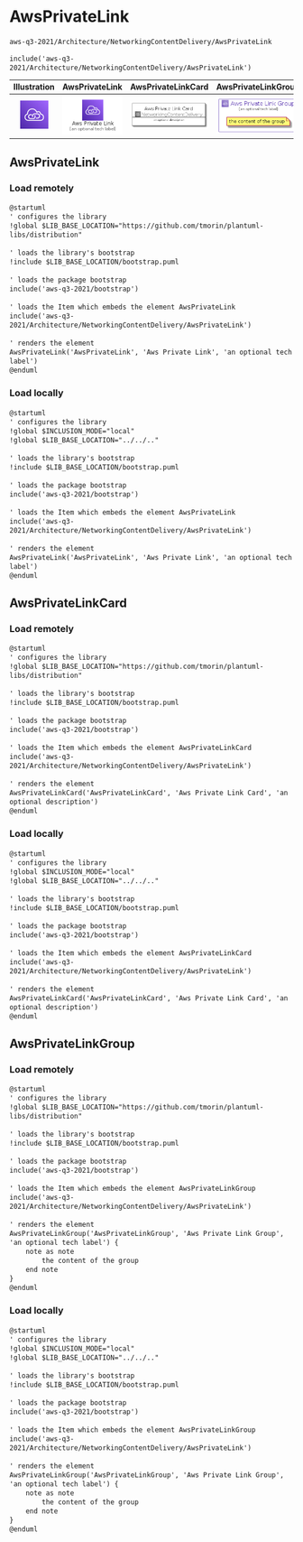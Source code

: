 # AwsPrivateLink


```text
aws-q3-2021/Architecture/NetworkingContentDelivery/AwsPrivateLink
```

```text
include('aws-q3-2021/Architecture/NetworkingContentDelivery/AwsPrivateLink')
```



| Illustration | AwsPrivateLink | AwsPrivateLinkCard | AwsPrivateLinkGroup |
| :---: | :---: | :---: | :---: |
| ![illustration for Illustration](../../../aws-q3-2021/Architecture/NetworkingContentDelivery/AwsPrivateLink.png) | ![illustration for AwsPrivateLink](../../../aws-q3-2021/Architecture/NetworkingContentDelivery/AwsPrivateLink.Local.png) | ![illustration for AwsPrivateLinkCard](../../../aws-q3-2021/Architecture/NetworkingContentDelivery/AwsPrivateLinkCard.Local.png) | ![illustration for AwsPrivateLinkGroup](../../../aws-q3-2021/Architecture/NetworkingContentDelivery/AwsPrivateLinkGroup.Local.png) |




## AwsPrivateLink

### Load remotely
```plantuml
@startuml
' configures the library
!global $LIB_BASE_LOCATION="https://github.com/tmorin/plantuml-libs/distribution"

' loads the library's bootstrap
!include $LIB_BASE_LOCATION/bootstrap.puml

' loads the package bootstrap
include('aws-q3-2021/bootstrap')

' loads the Item which embeds the element AwsPrivateLink
include('aws-q3-2021/Architecture/NetworkingContentDelivery/AwsPrivateLink')

' renders the element
AwsPrivateLink('AwsPrivateLink', 'Aws Private Link', 'an optional tech label')
@enduml
```

### Load locally
```plantuml
@startuml
' configures the library
!global $INCLUSION_MODE="local"
!global $LIB_BASE_LOCATION="../../.."

' loads the library's bootstrap
!include $LIB_BASE_LOCATION/bootstrap.puml

' loads the package bootstrap
include('aws-q3-2021/bootstrap')

' loads the Item which embeds the element AwsPrivateLink
include('aws-q3-2021/Architecture/NetworkingContentDelivery/AwsPrivateLink')

' renders the element
AwsPrivateLink('AwsPrivateLink', 'Aws Private Link', 'an optional tech label')
@enduml
```

## AwsPrivateLinkCard

### Load remotely
```plantuml
@startuml
' configures the library
!global $LIB_BASE_LOCATION="https://github.com/tmorin/plantuml-libs/distribution"

' loads the library's bootstrap
!include $LIB_BASE_LOCATION/bootstrap.puml

' loads the package bootstrap
include('aws-q3-2021/bootstrap')

' loads the Item which embeds the element AwsPrivateLinkCard
include('aws-q3-2021/Architecture/NetworkingContentDelivery/AwsPrivateLink')

' renders the element
AwsPrivateLinkCard('AwsPrivateLinkCard', 'Aws Private Link Card', 'an optional description')
@enduml
```

### Load locally
```plantuml
@startuml
' configures the library
!global $INCLUSION_MODE="local"
!global $LIB_BASE_LOCATION="../../.."

' loads the library's bootstrap
!include $LIB_BASE_LOCATION/bootstrap.puml

' loads the package bootstrap
include('aws-q3-2021/bootstrap')

' loads the Item which embeds the element AwsPrivateLinkCard
include('aws-q3-2021/Architecture/NetworkingContentDelivery/AwsPrivateLink')

' renders the element
AwsPrivateLinkCard('AwsPrivateLinkCard', 'Aws Private Link Card', 'an optional description')
@enduml
```

## AwsPrivateLinkGroup

### Load remotely
```plantuml
@startuml
' configures the library
!global $LIB_BASE_LOCATION="https://github.com/tmorin/plantuml-libs/distribution"

' loads the library's bootstrap
!include $LIB_BASE_LOCATION/bootstrap.puml

' loads the package bootstrap
include('aws-q3-2021/bootstrap')

' loads the Item which embeds the element AwsPrivateLinkGroup
include('aws-q3-2021/Architecture/NetworkingContentDelivery/AwsPrivateLink')

' renders the element
AwsPrivateLinkGroup('AwsPrivateLinkGroup', 'Aws Private Link Group', 'an optional tech label') {
    note as note
        the content of the group
    end note
}
@enduml
```

### Load locally
```plantuml
@startuml
' configures the library
!global $INCLUSION_MODE="local"
!global $LIB_BASE_LOCATION="../../.."

' loads the library's bootstrap
!include $LIB_BASE_LOCATION/bootstrap.puml

' loads the package bootstrap
include('aws-q3-2021/bootstrap')

' loads the Item which embeds the element AwsPrivateLinkGroup
include('aws-q3-2021/Architecture/NetworkingContentDelivery/AwsPrivateLink')

' renders the element
AwsPrivateLinkGroup('AwsPrivateLinkGroup', 'Aws Private Link Group', 'an optional tech label') {
    note as note
        the content of the group
    end note
}
@enduml
```

